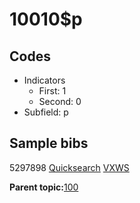 # 10010$p

## Codes

-   Indicators
    -   First: 1
    -   Second: 0
-   Subfield: p

## Sample bibs

5297898 [Quicksearch](https://search.library.yale.edu/catalog/5297898) [VXWS](http://prodorbis.library.yale.edu:7014/vxws/GetHoldingsService?bibId=5297898)

**Parent topic:**[100](../../tags/100/100.md)


